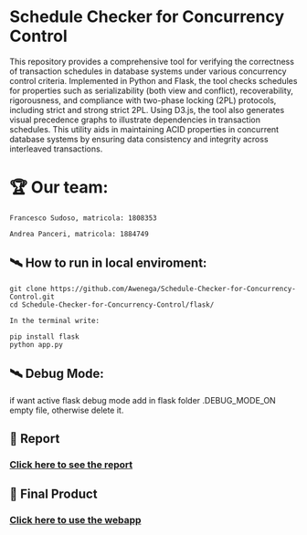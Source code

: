 # Schedule Checker for Concurrency Control

This repository provides a comprehensive tool for verifying the correctness of transaction schedules in database systems under various concurrency control criteria. Implemented in Python and Flask, the tool checks schedules for properties such as serializability (both view and conflict), recoverability, rigorousness, and compliance with two-phase locking (2PL) protocols, including strict and strong strict 2PL. Using D3.js, the tool also generates visual precedence graphs to illustrate dependencies in transaction schedules. This utility aids in maintaining ACID properties in concurrent database systems by ensuring data consistency and integrity across interleaved transactions.

# 🏆 Our team:
```
Francesco Sudoso, matricola: 1808353

Andrea Panceri, matricola: 1884749
```

## 🛰️ How to run in local enviroment:

```
git clone https://github.com/Awenega/Schedule-Checker-for-Concurrency-Control.git
cd Schedule-Checker-for-Concurrency-Control/flask/

In the terminal write:

pip install flask
python app.py
```

## 🛰️ Debug Mode:

if want active flask debug mode add in flask folder .DEBUG_MODE_ON empty file, otherwise delete it.

## 📖 Report

### [Click here to see the report](https://drive.google.com/file/d/1iMp9yERiNgKdTXjQED4f3yBOYOjN4mNH/view?usp=drive_link)

## 📖 Final Product

### [Click here to use the webapp](https://transaction-checker-sie6.onrender.com/)

